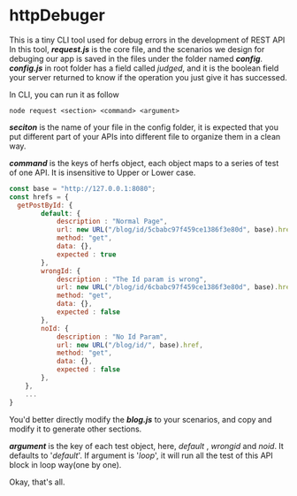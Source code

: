 # httpDebuger
This is a tiny CLI tool used for debug errors in the development of REST API
In this tool, ***request.js*** is the core file, and the scenarios we design for debuging our app is saved in the files under the folder named ***config***. ***config.js*** in root folder has a field called *judged*, and it is the boolean field your server returned to know if the operation you just give it has successed.

In CLI, you can run it as follow


`node request <section> <command> <argument>`


***seciton*** is the name of your file in the config folder, it is expected that you put different part of your APIs into different file to organize them in a clean way.

***command*** is the keys of herfs object, each object maps to a series of test of one API. It is insensitive to Upper or Lower case.

```javascript
const base = "http://127.0.0.1:8080";
const hrefs = {
  getPostById: {
        default: {
            description : "Normal Page",
            url: new URL("/blog/id/5cbabc97f459ce1386f3e80d", base).href,
            method: "get",
            data: {},
            expected : true
        },
        wrongId: {
            description : "The Id param is wrong",
            url: new URL("/blog/id/6cbabc97f459ce1386f3e80d", base).href,
            method: "get",
            data: {},
            expected : false
        },
        noId: {
            description : "No Id Param",
            url: new URL("/blog/id/", base).href,
            method: "get",
            data: {},
            expected : false
        },
    },
    ...
}    
```
You'd better directly modify the ***blog.js*** to your scenarios, and copy and modify it to generate other sections.

***argument*** is the key of each test object, here, *default* , *wrongid* and *noid*. It defaults to '*default*'. If argument is '*loop*', it will run all the test of this API block in loop way(one by one).

Okay, that's all.
